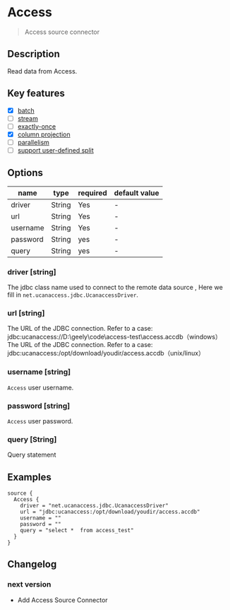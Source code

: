 # Access

> Access source connector

## Description

Read data from Access.

## Key features

- [x] [batch](../../concept/connector-v2-features.md)
- [ ] [stream](../../concept/connector-v2-features.md)
- [ ] [exactly-once](../../concept/connector-v2-features.md)
- [x] [column projection](../../concept/connector-v2-features.md)
- [ ] [parallelism](../../concept/connector-v2-features.md)
- [ ] [support user-defined split](../../concept/connector-v2-features.md)

## Options

| name              |  type  | required | default value |
|-------------------|--------|----------|---------------|
| driver            | String | Yes      | -             |
| url               | String | Yes      | -             |
| username          | String | Yes      | -             |
| password          | String | yes      | -             |
| query             | String | yes      | -             |

### driver [string]

The jdbc class name used to connect to the remote data source , Here we fill in  `net.ucanaccess.jdbc.UcanaccessDriver`.

### url [string]

The URL of the JDBC connection. Refer to a case: jdbc:ucanaccess://D:\\geely\\code\\access-test\\access.accdb（windows）
The URL of the JDBC connection. Refer to a case: jdbc:ucanaccess:/opt/download/youdir/access.accdb（unix/linux）

### username [string]

`Access` user username.

### password [string]

`Access` user password.

### query [String]

Query statement

## Examples

```hocon
source {
  Access {
    driver = "net.ucanaccess.jdbc.UcanaccessDriver"
    url = "jdbc:ucanaccess:/opt/download/youdir/access.accdb"
    username = ""
    password = ""
    query = "select *  from access_test"
  }
}
```

## Changelog

### next version

- Add Access Source Connector

